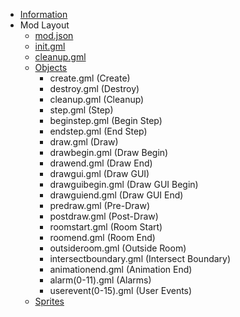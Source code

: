 * [Information](/)
* Mod Layout
	* [mod.json](/modlayout/modjson)
	* [init.gml](/modlayout/init)
	* [cleanup.gml](/modlayout/cleanup)
	* [Objects](/modlayout/objectsfolder)
		* create.gml (Create)
		* destroy.gml (Destroy)
		* cleanup.gml (Cleanup)
		* step.gml (Step)
		* beginstep.gml (Begin Step)
		* endstep.gml (End Step)
		* draw.gml (Draw)
		* drawbegin.gml (Draw Begin)
		* drawend.gml (Draw End)
		* drawgui.gml (Draw GUI)
		* drawguibegin.gml (Draw GUI Begin)
		* drawguiend.gml (Draw GUI End)
		* predraw.gml (Pre-Draw)
		* postdraw.gml (Post-Draw)
		* roomstart.gml (Room Start)
		* roomend.gml (Room End)
		* outsideroom.gml (Outside Room)
		* intersectboundary.gml (Intersect Boundary)
		* animationend.gml (Animation End)
		* alarm(0-11).gml (Alarms)
		* userevent(0-15).gml (User Events)
	* [Sprites](/modlayout/spritesfolder)